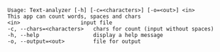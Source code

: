     Usage: Text-analyzer [-h] [-c=<characters>] [-o=<out>] <in>
    This app can count words, spaces and chars
    <in>                   input file
    -c, --chars=<characters>   chars for count (input without spaces)
    -h, --help                 display a help message
    -o, --output=<out>         file for output
